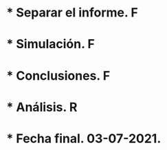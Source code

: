 # * Separar el informe. F
# * Simulación. F
# * Conclusiones. F
# * Análisis. R
# * Fecha final. 03-07-2021.
